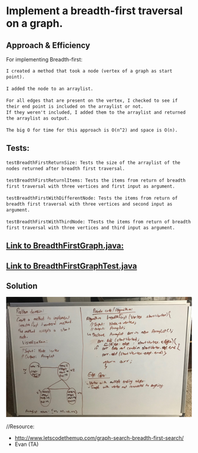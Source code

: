 # Implement a breadth-first traversal on a graph.

## Approach & Efficiency

For implementing Breadth-first:

    I created a method that took a node (vertex of a graph as start point).

    I added the node to an arraylist.

    For all edges that are present on the vertex, I checked to see if their end point is included on the arraylist or not.
    If they weren't included, I added them to the arraylist and returned the arraylist as output.

    The big O for time for this approach is O(n^2) and space is O(n).

## Tests:
    testBreadthFirstReturnSize: Tests the size of the arraylist of the nodes returned after breadth first traversal.

    testBreadthFirstReturnlItems: Tests the items from return of breadth first traversal with three vertices and first input as argument.

    testBreadthFirstWithDifferentNode: Tests the items from return of breadth first traversal with three vertices and second input as argument.

    testBreadthFirstWithThirdNode: TTests the items from return of breadth first traversal with three vertices and third input as argument.


## [Link to BreadthFirstGraph.java:](https://github.com/sadhikari07/data-structures-and-algorithms/blob/master/java401_code_challenges/src/main/java/java401_code_challenges/breadth_first_graph/BreadthFirstGraph.java)

## [Link to BreadthFirstGraphTest.java](https://github.com/sadhikari07/data-structures-and-algorithms/blob/master/java401_code_challenges/src/test/java/java401_code_challenges/breadth_first_graph/BreadthFirstGraphTest.java)


## Solution
![Breadth First graph Challenge](https://raw.githubusercontent.com/sadhikari07/data-structures-and-algorithms/master/java401_code_challenges/assets/breadthFirstGraph.jpg)



//Resource:
- http://www.letscodethemup.com/graph-search-breadth-first-search/
- Evan (TA)
